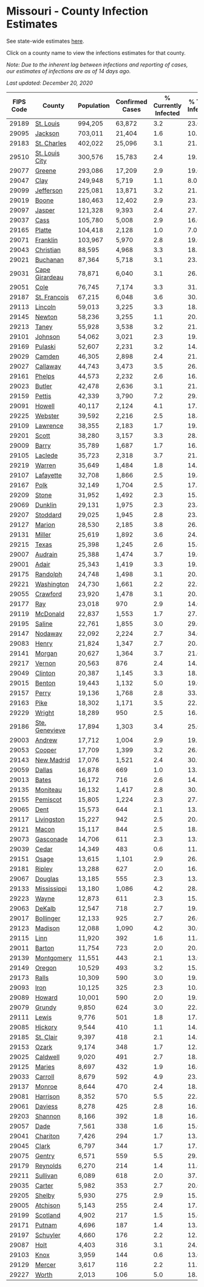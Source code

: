 # Missouri - County Infection Estimates

See state-wide estimates [here](/infections/us-mo).

Click on a county name to view the infections estimates for that county.

*Note: Due to the inherent lag between infections and reporting of cases, our estimates of infections are as of 14 days ago.*

*Last updated: December 20, 2020*

|   FIPS Code |                           County |   Population |   Confirmed Cases |   % Currently Infected |   % Total Infected |
|-------------|----------------------------------|--------------|-------------------|------------------------|--------------------|
|       29189 |           [St. Louis](st.-louis) |      994,205 |            63,872 |                    3.2 |               23.0 |
|       29095 |               [Jackson](jackson) |      703,011 |            21,404 |                    1.6 |               10.7 |
|       29183 |       [St. Charles](st.-charles) |      402,022 |            25,096 |                    3.1 |               21.5 |
|       29510 | [St. Louis City](st.-louis-city) |      300,576 |            15,783 |                    2.4 |               19.5 |
|       29077 |                 [Greene](greene) |      293,086 |            17,209 |                    2.9 |               19.6 |
|       29047 |                     [Clay](clay) |      249,948 |             5,719 |                    1.1 |                8.0 |
|       29099 |           [Jefferson](jefferson) |      225,081 |            13,871 |                    3.2 |               21.2 |
|       29019 |                   [Boone](boone) |      180,463 |            12,402 |                    2.9 |               23.6 |
|       29097 |                 [Jasper](jasper) |      121,328 |             9,393 |                    2.4 |               27.1 |
|       29037 |                     [Cass](cass) |      105,780 |             5,008 |                    2.9 |               16.0 |
|       29165 |                 [Platte](platte) |      104,418 |             2,128 |                    1.0 |                7.0 |
|       29071 |             [Franklin](franklin) |      103,967 |             5,970 |                    2.8 |               19.6 |
|       29043 |           [Christian](christian) |       88,595 |             4,968 |                    3.3 |               18.3 |
|       29021 |             [Buchanan](buchanan) |       87,364 |             5,718 |                    3.1 |               23.3 |
|       29031 | [Cape Girardeau](cape-girardeau) |       78,871 |             6,040 |                    3.1 |               26.1 |
|       29051 |                     [Cole](cole) |       76,745 |             7,174 |                    3.3 |               31.7 |
|       29187 |     [St. Francois](st.-francois) |       67,215 |             6,048 |                    3.6 |               30.3 |
|       29113 |               [Lincoln](lincoln) |       59,013 |             3,225 |                    3.3 |               18.7 |
|       29145 |                 [Newton](newton) |       58,236 |             3,255 |                    1.1 |               20.3 |
|       29213 |                   [Taney](taney) |       55,928 |             3,538 |                    3.2 |               21.5 |
|       29101 |               [Johnson](johnson) |       54,062 |             3,021 |                    2.3 |               19.5 |
|       29169 |               [Pulaski](pulaski) |       52,607 |             2,231 |                    3.2 |               14.3 |
|       29029 |                 [Camden](camden) |       46,305 |             2,898 |                    2.4 |               21.2 |
|       29027 |             [Callaway](callaway) |       44,743 |             3,473 |                    3.5 |               26.2 |
|       29161 |                 [Phelps](phelps) |       44,573 |             2,232 |                    2.6 |               16.7 |
|       29023 |                 [Butler](butler) |       42,478 |             2,636 |                    3.1 |               21.3 |
|       29159 |                 [Pettis](pettis) |       42,339 |             3,790 |                    7.2 |               29.9 |
|       29091 |                 [Howell](howell) |       40,117 |             2,124 |                    4.1 |               17.7 |
|       29225 |               [Webster](webster) |       39,592 |             2,216 |                    2.5 |               18.4 |
|       29109 |             [Lawrence](lawrence) |       38,355 |             2,183 |                    1.7 |               19.1 |
|       29201 |                   [Scott](scott) |       38,280 |             3,157 |                    3.3 |               28.9 |
|       29009 |                   [Barry](barry) |       35,789 |             1,687 |                    1.7 |               16.2 |
|       29105 |               [Laclede](laclede) |       35,723 |             2,318 |                    3.7 |               21.3 |
|       29219 |                 [Warren](warren) |       35,649 |             1,484 |                    1.8 |               14.3 |
|       29107 |           [Lafayette](lafayette) |       32,708 |             1,866 |                    2.5 |               19.4 |
|       29167 |                     [Polk](polk) |       32,149 |             1,704 |                    2.5 |               17.3 |
|       29209 |                   [Stone](stone) |       31,952 |             1,492 |                    2.3 |               15.5 |
|       29069 |               [Dunklin](dunklin) |       29,131 |             1,975 |                    2.3 |               23.4 |
|       29207 |             [Stoddard](stoddard) |       29,025 |             1,945 |                    2.8 |               23.3 |
|       29127 |                 [Marion](marion) |       28,530 |             2,185 |                    3.8 |               26.2 |
|       29131 |                 [Miller](miller) |       25,619 |             1,892 |                    3.6 |               24.2 |
|       29215 |                   [Texas](texas) |       25,398 |             1,245 |                    2.6 |               15.6 |
|       29007 |               [Audrain](audrain) |       25,388 |             1,474 |                    3.7 |               19.6 |
|       29001 |                   [Adair](adair) |       25,343 |             1,419 |                    3.3 |               19.1 |
|       29175 |             [Randolph](randolph) |       24,748 |             1,498 |                    3.1 |               20.2 |
|       29221 |         [Washington](washington) |       24,730 |             1,661 |                    2.2 |               22.9 |
|       29055 |             [Crawford](crawford) |       23,920 |             1,478 |                    3.1 |               20.7 |
|       29177 |                       [Ray](ray) |       23,018 |               970 |                    2.9 |               14.0 |
|       29119 |             [McDonald](mcdonald) |       22,837 |             1,553 |                    1.7 |               27.5 |
|       29195 |                 [Saline](saline) |       22,761 |             1,855 |                    3.0 |               29.6 |
|       29147 |               [Nodaway](nodaway) |       22,092 |             2,224 |                    2.7 |               34.6 |
|       29083 |                   [Henry](henry) |       21,824 |             1,347 |                    2.7 |               20.8 |
|       29141 |                 [Morgan](morgan) |       20,627 |             1,364 |                    3.7 |               21.6 |
|       29217 |                 [Vernon](vernon) |       20,563 |               876 |                    2.4 |               14.2 |
|       29049 |               [Clinton](clinton) |       20,387 |             1,145 |                    3.3 |               18.7 |
|       29015 |                 [Benton](benton) |       19,443 |             1,132 |                    5.0 |               19.0 |
|       29157 |                   [Perry](perry) |       19,136 |             1,768 |                    2.8 |               33.1 |
|       29163 |                     [Pike](pike) |       18,302 |             1,171 |                    3.5 |               22.2 |
|       29229 |                 [Wright](wright) |       18,289 |               950 |                    2.5 |               16.8 |
|       29186 | [Ste. Genevieve](ste.-genevieve) |       17,894 |             1,303 |                    3.4 |               25.0 |
|       29003 |                 [Andrew](andrew) |       17,712 |             1,004 |                    2.9 |               19.2 |
|       29053 |                 [Cooper](cooper) |       17,709 |             1,399 |                    3.2 |               26.6 |
|       29143 |         [New Madrid](new-madrid) |       17,076 |             1,521 |                    2.4 |               30.9 |
|       29059 |                 [Dallas](dallas) |       16,878 |               669 |                    1.0 |               13.3 |
|       29013 |                   [Bates](bates) |       16,172 |               716 |                    2.6 |               14.7 |
|       29135 |             [Moniteau](moniteau) |       16,132 |             1,417 |                    2.8 |               30.7 |
|       29155 |             [Pemiscot](pemiscot) |       15,805 |             1,224 |                    2.3 |               27.4 |
|       29065 |                     [Dent](dent) |       15,573 |               644 |                    2.1 |               13.7 |
|       29117 |         [Livingston](livingston) |       15,227 |               942 |                    2.5 |               20.4 |
|       29121 |                   [Macon](macon) |       15,117 |               844 |                    2.5 |               18.8 |
|       29073 |           [Gasconade](gasconade) |       14,706 |               611 |                    2.3 |               13.9 |
|       29039 |                   [Cedar](cedar) |       14,349 |               483 |                    0.6 |               11.5 |
|       29151 |                   [Osage](osage) |       13,615 |             1,101 |                    2.9 |               26.7 |
|       29181 |                 [Ripley](ripley) |       13,288 |               627 |                    2.0 |               16.5 |
|       29067 |               [Douglas](douglas) |       13,185 |               555 |                    2.3 |               13.8 |
|       29133 |       [Mississippi](mississippi) |       13,180 |             1,086 |                    4.2 |               28.8 |
|       29223 |                   [Wayne](wayne) |       12,873 |               611 |                    2.3 |               15.7 |
|       29063 |                 [DeKalb](dekalb) |       12,547 |               718 |                    2.7 |               19.3 |
|       29017 |           [Bollinger](bollinger) |       12,133 |               925 |                    2.7 |               26.0 |
|       29123 |               [Madison](madison) |       12,088 |             1,090 |                    4.2 |               30.0 |
|       29115 |                     [Linn](linn) |       11,920 |               392 |                    1.6 |               11.4 |
|       29011 |                 [Barton](barton) |       11,754 |               723 |                    2.0 |               20.8 |
|       29139 |         [Montgomery](montgomery) |       11,551 |               443 |                    2.1 |               13.0 |
|       29149 |                 [Oregon](oregon) |       10,529 |               493 |                    3.2 |               15.7 |
|       29173 |                   [Ralls](ralls) |       10,309 |               590 |                    3.0 |               19.7 |
|       29093 |                     [Iron](iron) |       10,125 |               325 |                    2.3 |               10.8 |
|       29089 |                 [Howard](howard) |       10,001 |               590 |                    2.0 |               19.9 |
|       29079 |                 [Grundy](grundy) |        9,850 |               624 |                    3.0 |               22.3 |
|       29111 |                   [Lewis](lewis) |        9,776 |               501 |                    1.8 |               17.3 |
|       29085 |               [Hickory](hickory) |        9,544 |               410 |                    1.1 |               14.3 |
|       29185 |           [St. Clair](st.-clair) |        9,397 |               418 |                    2.1 |               14.9 |
|       29153 |                   [Ozark](ozark) |        9,174 |               348 |                    1.7 |               12.7 |
|       29025 |             [Caldwell](caldwell) |        9,020 |               491 |                    2.7 |               18.3 |
|       29125 |                 [Maries](maries) |        8,697 |               432 |                    1.9 |               16.6 |
|       29033 |               [Carroll](carroll) |        8,679 |               592 |                    4.9 |               23.1 |
|       29137 |                 [Monroe](monroe) |        8,644 |               470 |                    2.4 |               18.7 |
|       29081 |             [Harrison](harrison) |        8,352 |               570 |                    5.5 |               22.8 |
|       29061 |               [Daviess](daviess) |        8,278 |               425 |                    2.8 |               16.9 |
|       29203 |               [Shannon](shannon) |        8,166 |               392 |                    1.8 |               16.4 |
|       29057 |                     [Dade](dade) |        7,561 |               338 |                    1.6 |               15.0 |
|       29041 |             [Chariton](chariton) |        7,426 |               294 |                    1.7 |               13.8 |
|       29045 |                   [Clark](clark) |        6,797 |               344 |                    1.7 |               17.5 |
|       29075 |                 [Gentry](gentry) |        6,571 |               559 |                    5.5 |               29.5 |
|       29179 |             [Reynolds](reynolds) |        6,270 |               214 |                    1.4 |               11.6 |
|       29211 |             [Sullivan](sullivan) |        6,089 |               618 |                    2.0 |               37.2 |
|       29035 |                 [Carter](carter) |        5,982 |               353 |                    2.7 |               20.0 |
|       29205 |                 [Shelby](shelby) |        5,930 |               275 |                    2.9 |               15.7 |
|       29005 |             [Atchison](atchison) |        5,143 |               255 |                    2.4 |               17.3 |
|       29199 |             [Scotland](scotland) |        4,902 |               217 |                    1.5 |               15.6 |
|       29171 |                 [Putnam](putnam) |        4,696 |               187 |                    1.4 |               13.8 |
|       29197 |             [Schuyler](schuyler) |        4,660 |               176 |                    2.2 |               12.7 |
|       29087 |                     [Holt](holt) |        4,403 |               316 |                    3.1 |               24.9 |
|       29103 |                     [Knox](knox) |        3,959 |               144 |                    0.6 |               13.0 |
|       29129 |                 [Mercer](mercer) |        3,617 |               116 |                    2.2 |               11.9 |
|       29227 |                   [Worth](worth) |        2,013 |               106 |                    5.0 |               18.3 |